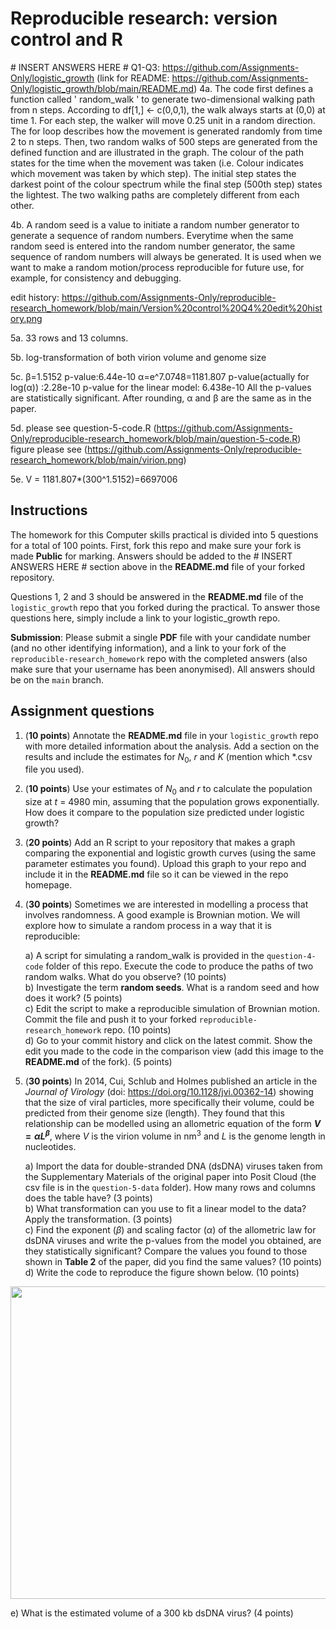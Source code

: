 # Reproducible research: version control and R

\# INSERT ANSWERS HERE #
Q1-Q3: https://github.com/Assignments-Only/logistic_growth
(link for README: https://github.com/Assignments-Only/logistic_growth/blob/main/README.md)
4a.
The code first defines a function called ' random_walk ' to generate two-dimensional walking path from n steps.
According to df[1,] <- c(0,0,1), the walk always starts at (0,0) at time 1. For each step, the walker will move 0.25 unit in a random direction. The for loop describes how the movement is generated randomly from time 2 to n steps.
Then, two random walks of 500 steps are generated from the defined function and are illustrated in the graph. The colour of the path states for the time when the movement was taken (i.e. Colour indicates which movement was taken by which step). 	The initial step states the darkest point of the colour spectrum while the final step (500th step) states the lightest. The two walking paths are completely different from each other.

4b.
A random seed is a value to initiate a random number generator to generate a sequence of random numbers. Everytime when the same random seed is entered into the random number generator, the same sequence of random numbers will always be generated. It is used when we want to make a random motion/process reproducible for future use, for example, for consistency and debugging.

edit history: https://github.com/Assignments-Only/reproducible-research_homework/blob/main/Version%20control%20Q4%20edit%20history.png

5a.
33 rows and 13 columns.

5b.
log-transformation of both virion volume and genome size

5c.
β=1.5152 p-value:6.44e-10
α=e^7.0748=1181.807 p-value(actually for log(α)) :2.28e-10
p-value for the linear model: 6.438e-10
All the p-values are statistically significant. After rounding, α and β are the same as in the paper.

5d. please see question-5-code.R (https://github.com/Assignments-Only/reproducible-research_homework/blob/main/question-5-code.R)
figure please see (https://github.com/Assignments-Only/reproducible-research_homework/blob/main/virion.png)

5e. V = 1181.807*(300^1.5152)=6697006


## Instructions

The homework for this Computer skills practical is divided into 5 questions for a total of 100 points. First, fork this repo and make sure your fork is made **Public** for marking. Answers should be added to the # INSERT ANSWERS HERE # section above in the **README.md** file of your forked repository.

Questions 1, 2 and 3 should be answered in the **README.md** file of the `logistic_growth` repo that you forked during the practical. To answer those questions here, simply include a link to your logistic_growth repo.

**Submission**: Please submit a single **PDF** file with your candidate number (and no other identifying information), and a link to your fork of the `reproducible-research_homework` repo with the completed answers (also make sure that your username has been anonymised). All answers should be on the `main` branch.

## Assignment questions 

1) (**10 points**) Annotate the **README.md** file in your `logistic_growth` repo with more detailed information about the analysis. Add a section on the results and include the estimates for $N_0$, $r$ and $K$ (mention which *.csv file you used).
   
2) (**10 points**) Use your estimates of $N_0$ and $r$ to calculate the population size at $t$ = 4980 min, assuming that the population grows exponentially. How does it compare to the population size predicted under logistic growth? 

3) (**20 points**) Add an R script to your repository that makes a graph comparing the exponential and logistic growth curves (using the same parameter estimates you found). Upload this graph to your repo and include it in the **README.md** file so it can be viewed in the repo homepage.
   
4) (**30 points**) Sometimes we are interested in modelling a process that involves randomness. A good example is Brownian motion. We will explore how to simulate a random process in a way that it is reproducible:

   a) A script for simulating a random_walk is provided in the `question-4-code` folder of this repo. Execute the code to produce the paths of two random walks. What do you observe? (10 points) \
   b) Investigate the term **random seeds**. What is a random seed and how does it work? (5 points) \
   c) Edit the script to make a reproducible simulation of Brownian motion. Commit the file and push it to your forked `reproducible-research_homework` repo. (10 points) \
   d) Go to your commit history and click on the latest commit. Show the edit you made to the code in the comparison view (add this image to the **README.md** of the fork). (5 points) 

5) (**30 points**) In 2014, Cui, Schlub and Holmes published an article in the *Journal of Virology* (doi: https://doi.org/10.1128/jvi.00362-14) showing that the size of viral particles, more specifically their volume, could be predicted from their genome size (length). They found that this relationship can be modelled using an allometric equation of the form **$`V = \alpha L^{\beta}`$**, where $`V`$ is the virion volume in nm<sup>3</sup> and $`L`$ is the genome length in nucleotides.

   a) Import the data for double-stranded DNA (dsDNA) viruses taken from the Supplementary Materials of the original paper into Posit Cloud (the csv file is in the `question-5-data` folder). How many rows and columns does the table have? (3 points)\
   b) What transformation can you use to fit a linear model to the data? Apply the transformation. (3 points) \
   c) Find the exponent ($\beta$) and scaling factor ($\alpha$) of the allometric law for dsDNA viruses and write the p-values from the model you obtained, are they statistically significant? Compare the values you found to those shown in **Table 2** of the paper, did you find the same values? (10 points) \
   d) Write the code to reproduce the figure shown below. (10 points) 

  <p align="center">
     <img src="https://github.com/josegabrielnb/reproducible-research_homework/blob/main/question-5-data/allometric_scaling.png" width="600" height="500">
  </p>

  e) What is the estimated volume of a 300 kb dsDNA virus? (4 points) 

